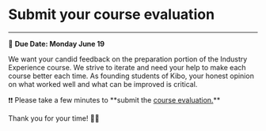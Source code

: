 # Submit your course evaluation
-----
<aside>
  
  📝 **Due Date: Monday June 19**
 
</aside>

We want your candid feedback on the preparation portion of the Industry Experience course. We strive to iterate and need your help to make each course better each time. As founding students of Kibo, your honest opinion on what worked well and what can be improved is critical. 

<aside>
  ❗❗ Please take a few minutes to **submit the <a href="https://forms.gle/2uUqaf779UX1qWyr7" target="_blank">course evaluation.</a>**
  </aside>

Thank you for your time! 🙏🏿
